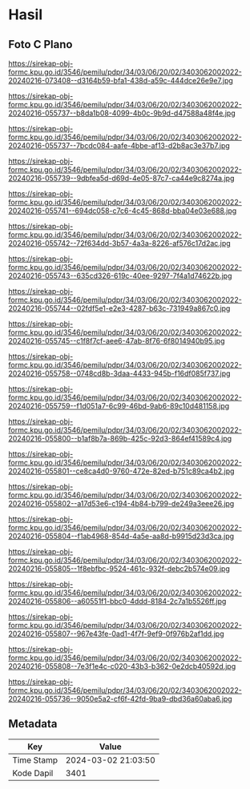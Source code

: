 # Hasil

## Foto C Plano

https://sirekap-obj-formc.kpu.go.id/3546/pemilu/pdpr/34/03/06/20/02/3403062002022-20240216-073408--d3164b59-bfa1-438d-a59c-444dce26e9e7.jpg

https://sirekap-obj-formc.kpu.go.id/3546/pemilu/pdpr/34/03/06/20/02/3403062002022-20240216-055737--b8da1b08-4099-4b0c-9b9d-d47588a48f4e.jpg

https://sirekap-obj-formc.kpu.go.id/3546/pemilu/pdpr/34/03/06/20/02/3403062002022-20240216-055737--7bcdc084-aafe-4bbe-af13-d2b8ac3e37b7.jpg

https://sirekap-obj-formc.kpu.go.id/3546/pemilu/pdpr/34/03/06/20/02/3403062002022-20240216-055739--9dbfea5d-d69d-4e05-87c7-ca44e9c8274a.jpg

https://sirekap-obj-formc.kpu.go.id/3546/pemilu/pdpr/34/03/06/20/02/3403062002022-20240216-055741--694dc058-c7c6-4c45-868d-bba04e03e688.jpg

https://sirekap-obj-formc.kpu.go.id/3546/pemilu/pdpr/34/03/06/20/02/3403062002022-20240216-055742--72f634dd-3b57-4a3a-8226-af576c17d2ac.jpg

https://sirekap-obj-formc.kpu.go.id/3546/pemilu/pdpr/34/03/06/20/02/3403062002022-20240216-055743--635cd326-619c-40ee-9297-7f4a1d74622b.jpg

https://sirekap-obj-formc.kpu.go.id/3546/pemilu/pdpr/34/03/06/20/02/3403062002022-20240216-055744--02fdf5e1-e2e3-4287-b63c-731949a867c0.jpg

https://sirekap-obj-formc.kpu.go.id/3546/pemilu/pdpr/34/03/06/20/02/3403062002022-20240216-055745--c1f8f7cf-aee6-47ab-8f76-6f8014940b95.jpg

https://sirekap-obj-formc.kpu.go.id/3546/pemilu/pdpr/34/03/06/20/02/3403062002022-20240216-055758--0748cd8b-3daa-4433-945b-f16df085f737.jpg

https://sirekap-obj-formc.kpu.go.id/3546/pemilu/pdpr/34/03/06/20/02/3403062002022-20240216-055759--f1d051a7-6c99-46bd-9ab6-89c10d481158.jpg

https://sirekap-obj-formc.kpu.go.id/3546/pemilu/pdpr/34/03/06/20/02/3403062002022-20240216-055800--b1af8b7a-869b-425c-92d3-864ef41589c4.jpg

https://sirekap-obj-formc.kpu.go.id/3546/pemilu/pdpr/34/03/06/20/02/3403062002022-20240216-055801--ce8ca4d0-9760-472e-82ed-b751c89ca4b2.jpg

https://sirekap-obj-formc.kpu.go.id/3546/pemilu/pdpr/34/03/06/20/02/3403062002022-20240216-055802--a17d53e6-c194-4b84-b799-de249a3eee26.jpg

https://sirekap-obj-formc.kpu.go.id/3546/pemilu/pdpr/34/03/06/20/02/3403062002022-20240216-055804--f1ab4968-854d-4a5e-aa8d-b9915d23d3ca.jpg

https://sirekap-obj-formc.kpu.go.id/3546/pemilu/pdpr/34/03/06/20/02/3403062002022-20240216-055805--1f8ebfbc-9524-461c-932f-debc2b574e09.jpg

https://sirekap-obj-formc.kpu.go.id/3546/pemilu/pdpr/34/03/06/20/02/3403062002022-20240216-055806--a60551f1-bbc0-4ddd-8184-2c7a1b5526ff.jpg

https://sirekap-obj-formc.kpu.go.id/3546/pemilu/pdpr/34/03/06/20/02/3403062002022-20240216-055807--967e43fe-0ad1-4f7f-9ef9-0f976b2af1dd.jpg

https://sirekap-obj-formc.kpu.go.id/3546/pemilu/pdpr/34/03/06/20/02/3403062002022-20240216-055808--7e3f1e4c-c020-43b3-b362-0e2dcb40592d.jpg

https://sirekap-obj-formc.kpu.go.id/3546/pemilu/pdpr/34/03/06/20/02/3403062002022-20240216-055736--9050e5a2-cf6f-42fd-9ba9-dbd36a60aba6.jpg


## Metadata

| Key        | Value               |
| ---------- | ------------------- |
| Time Stamp | 2024-03-02 21:03:50 |
| Kode Dapil | 3401                |



